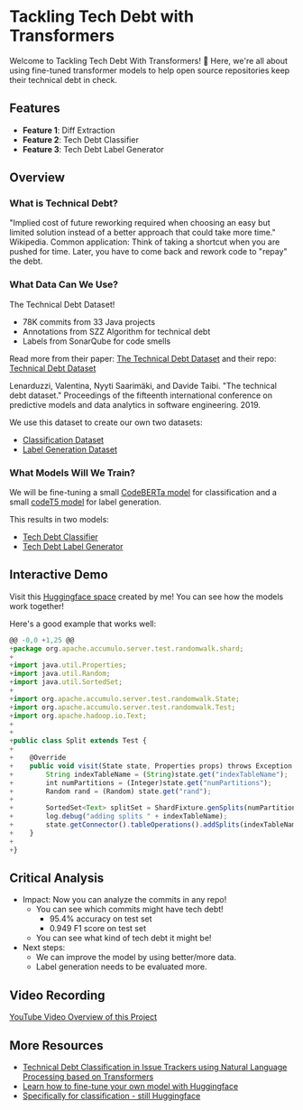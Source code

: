 # Tackling Tech Debt with Transformers

Welcome to Tackling Tech Debt With Transformers! 🚀 Here, we're all about using fine-tuned transformer models to help open source repositories keep their technical debt in check.

## Features

- **Feature 1**: Diff Extraction
- **Feature 2**: Tech Debt Classifier
- **Feature 3**: Tech Debt Label Generator

## Overview

### What is Technical Debt?
"Implied cost of future reworking required when choosing an easy but limited solution instead of a better approach that could take more time." Wikipedia.
Common application: Think of taking a shortcut when you are pushed for time. Later, you have to come back and rework code to "repay" the debt.

### What Data Can We Use?
The Technical Debt Dataset!
* 78K commits from 33 Java projects
* Annotations from SZZ Algorithm for technical debt
* Labels from SonarQube for code smells

Read more from their paper: [The Technical Debt Dataset](https://dl.acm.org/doi/abs/10.1145/3345629.3345630)
and their repo: [Technical Debt Dataset](https://github.com/clowee/The-Technical-Debt-Dataset)

Lenarduzzi, Valentina, Nyyti Saarimäki, and Davide Taibi. "The technical debt dataset." Proceedings of the fifteenth international conference on predictive models and data analytics in software engineering. 2019.

We use this dataset to create our own two datasets:
* [Classification Dataset](https://huggingface.co/datasets/davidgaofc/techdebt)
* [Label Generation Dataset](https://huggingface.co/datasets/davidgaofc/techdebt_label)

### What Models Will We Train?
We will be fine-tuning a small [CodeBERTa model](https://huggingface.co/huggingface/CodeBERTa-small-v1) for classification
and a small [codeT5 model](https://huggingface.co/Salesforce/codet5-small) for label generation.

This results in two models:
* [Tech Debt Classifier](https://huggingface.co/davidgaofc/TechDebtClassifier)
* [Tech Debt Label Generator](https://huggingface.co/davidgaofc/TechDebtLabeler)

## Interactive Demo
Visit this [Huggingface space](https://huggingface.co/spaces/davidgaofc/TechDebtPipeline) created by me!
You can see how the models work together!

Here's a good example that works well:
```javascript
@@ -0,0 +1,25 @@
+package org.apache.accumulo.server.test.randomwalk.shard;
+
+import java.util.Properties;
+import java.util.Random;
+import java.util.SortedSet;
+
+import org.apache.accumulo.server.test.randomwalk.State;
+import org.apache.accumulo.server.test.randomwalk.Test;
+import org.apache.hadoop.io.Text;
+
+
+public class Split extends Test {
+	
+    @Override
+    public void visit(State state, Properties props) throws Exception {
+        String indexTableName = (String)state.get("indexTableName");
+        int numPartitions = (Integer)state.get("numPartitions");
+        Random rand = (Random) state.get("rand");
+        
+        SortedSet<Text> splitSet = ShardFixture.genSplits(numPartitions, rand.nextInt(numPartitions)+1, "%06x");
+        log.debug("adding splits " + indexTableName);
+        state.getConnector().tableOperations().addSplits(indexTableName, splitSet);
+    }
+
+}
```

## Critical Analysis
* Impact: Now you can analyze the commits in any repo!
  * You can see which commits might have tech debt!
    * 95.4% accuracy on test set
    * 0.949 F1 score on test set
  * You can see what kind of tech debt it might be!
* Next steps: 
  * We can improve the model by using better/more data.
  * Label generation needs to be evaluated more.

## Video Recording
[YouTube Video Overview of this Project](https://youtu.be/zzC-xD28D3c)

## More Resources
* [Technical Debt Classification in Issue Trackers using Natural Language Processing based on Transformers](https://ieeexplore.ieee.org/abstract/document/10207085)
* [Learn how to fine-tune your own model with Huggingface](https://huggingface.co/docs/transformers/training)
* [Specifically for classification - still Huggingface](https://huggingface.co/docs/transformers/v4.17.0/en/tasks/sequence_classification)


